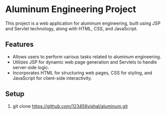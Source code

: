 # Aluminum Engineering Project

This project is a web application for aluminum engineering, built using JSP and Servlet technology, along with HTML, CSS, and JavaScript.

## Features

- Allows users to perform various tasks related to aluminum engineering.
- Utilizes JSP for dynamic web page generation and Servlets to handle server-side logic.
- Incorporates HTML for structuring web pages, CSS for styling, and JavaScript for client-side interactivity.

## Setup

1. git clone https://github.com/123456vishal/aluminum.git
